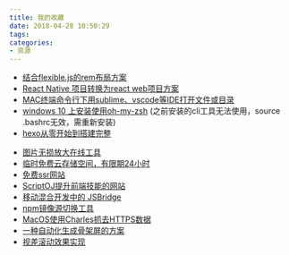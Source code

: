 ```yaml
---
title: 我的收藏
date: 2018-04-28 10:50:29
tags:
categories:
- 资源
---
```

* [结合flexible.js的rem布局方案](https://www.w3cplus.com/mobile/lib-flexible-for-html5-layout.html?utm_source=tuicool&utm_medium=referral)
* [React Native 项目转换为react web项目方案](https://github.com/taobaofed/react-web)
* [MAC终端命令行下用sublime、vscode等IDE打开文件或目录](http://www.cnblogs.com/hongrunhui/p/5928833.html)
* [windows 10 上安装使用oh-my-zsh](https://evdokimovm.github.io/windows/zsh/shell/syntax/highlighting/ohmyzsh/hyper/terminal/2017/02/24/how-to-install-zsh-and-oh-my-zsh-on-windows-10.html) (之前安装的cli工具无法使用，source .bashrc无效，需重新安装)
* [ hexo从零开始到搭建完整](http://visugar.com/2017/05/04/20170504SetUpHexoBlog/)
<!-- more -->
* [图片无损放大在线工具](http://bigjpg.com)
* [临时免费云存储空间，有限期24小时](https://send.firefox.com/)
* [免费ssr网站](https://my.ishadowx.net/)
* [ScriptOJ提升前端技能的网站](http://scriptoj.mangojuice.top/)
* [移动混合开发中的 JSBridge](https://blog.ymfe.org/%E6%B7%B7%E5%90%88%E5%BC%80%E5%8F%91%E4%B8%AD%E7%9A%84JSBridge/)
* [npm镜像源切换工具](https://github.com/Pana/nrm)
* [MacOS使用Charles抓去HTTPS数据](https://www.cnblogs.com/volnet/p/macOS-charles-ssl.html)
* [一种自动化生成骨架屏的方案](https://github.com/Jocs/jocs.github.io/issues/22)
* [视差滚动效果实现](http://web.jobbole.com/95068/)